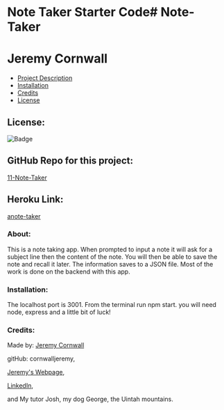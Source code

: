 # Note Taker Starter Code# **Note-Taker**
  # Jeremy Cornwall

  * [Project Description](#about)
  * [Installation](#installation)
  * [Credits](#credits)
  * [License](#license)
  
  ## License: 
  ![Badge](https://img.shields.io/badge/License-Bat_Signal-red)
  
  ## GitHub Repo for this project:
  [11-Note-Taker](https://github.com/cornwalljeremy/11-Note-Taker)

  ## Heroku Link:
  [anote-taker](https://anote-taker.herokuapp.com/)

  ### About:
  This is a note taking app. When prompted to input a note it will ask for a subject line then the content of the note. You will then be able to save the note and recall it later. The information saves to a JSON file. Most of the work is done on the backend with this app. 

  ### Installation:
  The localhost port is 3001. From the terminal run npm start. you will need node, express and a little bit of luck! 

  ### Credits:
  Made by: 
  [Jeremy Cornwall](cornwall.jeremy@gmail.com)

  gitHub: cornwalljeremy,

  [Jeremy's Webpage](https://cornwalljeremy.github.io/cornwall-portfolio),

  [LinkedIn](https://www.linkedin.com/in/jeremy-cornwall-a9698448/),

   and My tutor Josh, my dog George, the Uintah mountains.  
  
  
  
  
  
  
  

